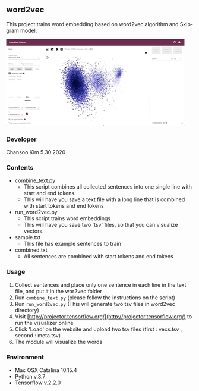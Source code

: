 ## word2vec

This project trains word embedding based on word2vec algorithm and Skip-gram model.


![](images/word2vec.gif)


### Developer

Chansoo Kim
5.30.2020

### Contents

- combine_text.py
    - This script combines all collected sentences into one single line with start and end tokens.
    - This will have you save a text file with a long line that is combined with start tokens and end tokens
- run_word2vec.py
    - This script trains word embeddings
    - This will have you save two 'tsv' files, so that you can visualize vectors.
- sample.txt
    -  This file has example sentences to train
- combined.txt
    - All sentences  are combined with start tokens and end tokens

### Usage

 1. Collect sentences and place only one sentence in each line in the text file, and put it in the wor2vec folder
 2. Run `combine_text.py` (please follow the instructions on the script)
 3. Run `run_word2vec.py` (This will generate two tsv files in word2vec directory)
 4. Visit [http://projector.tensorflow.org/](http://projector.tensorflow.org/) to run the visualizer online
 5. Click 'Load' on the website and upload two tsv files (first : vecs.tsv , second : meta.tsv)
 6. The module will visualize the words
 
### Environment

- Mac OSX Catalina 10.15.4
- Python v.3.7
- Tensorflow v.2.2.0
